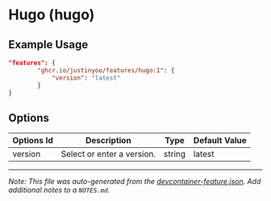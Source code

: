 
# Hugo (hugo)



## Example Usage

```json
"features": {
        "ghcr.io/justinyoo/features/hugo:1": {
            "version": "latest"
        }
}
```

## Options

| Options Id | Description | Type | Default Value |
|-----|-----|-----|-----|
| version | Select or enter a version. | string | latest |



---

_Note: This file was auto-generated from the [devcontainer-feature.json](https://github.com/justinyoo/features/blob/main/src/hugo/devcontainer-feature.json).  Add additional notes to a `NOTES.md`._
